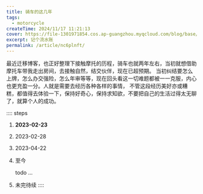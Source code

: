 ```yaml
---
title: 骑车的这几年
tags:
  - motorcycle
createTime: 2024/11/17 11:21:13
cover: https://file-1301971854.cos.ap-guangzhou.myqcloud.com/blog/base/cover_mp_1.jpg
excerpt: 记个流水账
permalink: /article/nc6plnft/
---
```


最近迁移博客，也正好整理下接触摩托的历程，骑车也就两年左右，当初就想借助摩托车带我走出房间，去接触自然，结交伙伴，现在已超预期。
当初纠结要怎么上牌，怎么办交强险，怎么年审等等，现在回头看这一切难题都被一一克服，内心也更充盈一分。人就是需要去经历各种各样的事情，
不管这段经历美好亦或糟糕，都值得去体验一下，保持好奇心，保持求知欲，不要把自己的生活过得太无聊了，就算个人的成功。

:::: steps

1. **2023-02-23**

   <CardGrid cols="3">
      <ImageCard
       image="https://file-1301971854.cos.ap-guangzhou.myqcloud.com/blog/nc6plnft/toukui_1.jpg"
       title="我的头盔先到了"
       description="先试了试，帅是真的帅，但是塑料盔还是好重"
       date="2023/02/20"
     />
     <ImageCard
       image="https://file-1301971854.cos.ap-guangzhou.myqcloud.com/blog/nc6plnft/start_1.jpg"
       title="梦开始的地方"
       description="第一辆车是二手250nk，冒雨从卖家那把车骑回来了，手都冻红了"
       date="2023/02/23"
     />
   </CardGrid>

2. 2023-02-28

   <CardGrid cols="3">
      <ImageCard
       image="https://file-1301971854.cos.ap-guangzhou.myqcloud.com/blog/nc6plnft/gaosu_1.jpg"
       title="第一次上高速"
       description="走的武汉四环，去交管局给小摩托过户"
       date="2023/02/28"
   />
      
   <ImageCard
       image="https://file-1301971854.cos.ap-guangzhou.myqcloud.com/blog/nc6plnft/rider_1.jpg"
       title="白跑一趟"
       description="居住证登记地在禁摩区域导致白跑一趟，后面又换了居住证位置"
       href="/"
       date="2023/02/28"
   />

   </CardGrid>


3. 2023-04-22

   <CardGrid cols="3">
      <ImageCard
       image="https://file-1301971854.cos.ap-guangzhou.myqcloud.com/blog/nc6plnft/250nk_1.jpg"
       title="insta360到了"
       description="上班自拍"
       date="2023/02/28"
   />
      
   <ImageCard
       image="https://file-1301971854.cos.ap-guangzhou.myqcloud.com/blog/nc6plnft/250nk_2.jpg"
       title="骑行服到了"
       description="啊我好帅~"
       href="/"
       date="2023/02/28"
   />

   </CardGrid>

4. 至今

    todo ...

4. 未完待续
   ::::


